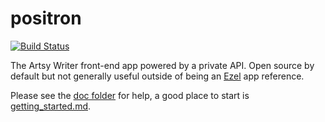 # positron

[![Build Status](https://semaphoreapp.com/api/v1/projects/f6c57bfa-d60c-476d-b7cf-5f3954b69495/253300/badge.png)](https://semaphoreapp.com/artsy/positron)

The Artsy Writer front-end app powered by a private API. Open source by default but not generally useful outside of being an [Ezel](http://ezeljs.com) app reference.

Please see the [doc folder](https://github.com/artsy/positron/tree/master/doc) for help, a good place to start is [getting_started.md](https://github.com/artsy/positron/blob/master/doc/getting_started.md).